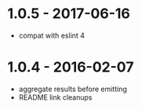 
# 1.0.5 - 2017-06-16

- compat with eslint 4

# 1.0.4 - 2016-02-07

- aggregate results before emitting
- README link cleanups

